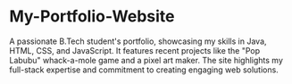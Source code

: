 # My-Portfolio-Website
A passionate B.Tech student's portfolio, showcasing my skills in Java, HTML, CSS, and JavaScript. It features recent projects like the "Pop Labubu" whack-a-mole game and a pixel art maker. The site highlights my full-stack expertise and commitment to creating engaging web solutions.
